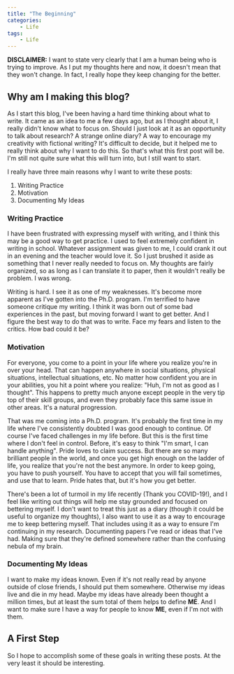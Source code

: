 ```yaml
---
title: "The Beginning"
categories:
    - Life
tags:
    - Life
---
```



**DISCLAIMER:** I want to state very clearly that I am a human being who is trying to improve. As I put my thoughts here and now, it doesn't mean that they won't change. In fact, I really hope they keep changing for the better. 

## Why am I making this blog?

As I start this blog, I've been having a hard time thinking about what to write. It came as an idea to me a few days ago, but as I thought about it, I really didn't know what to focus on. Should I just look at it as an opportunity to talk about research? A strange online diary? A way to encourage my creativity with fictional writing? It's difficult to decide, but it helped me to really think about why I want to do this. So that's what this first post will be. I'm still not quite sure what this will turn into, but I still want to start.

I really have three main reasons why I want to write these posts:

1. Writing Practice
2. Motivation
3. Documenting My Ideas

### Writing Practice
I have been frustrated with expressing myself with writing, and I think this may be a good way to get practice. I used to feel extremely confident in writing in school. Whatever assignment was given to me, I could crank it out in an evening and the teacher would love it. So I just brushed it aside as something that I never really needed to focus on. My thoughts are fairly organized, so as long as I can translate it to paper, then it wouldn't really be problem. I was wrong. 

Writing is hard. I see it as one of my weaknesses. It's become more apparent as I've gotten into the Ph.D. program. I'm terrified to have someone critique my writing. I think it was born out of some bad experiences in the past, but moving forward I want to get better. And I figure the best way to do that was to write. Face my fears and listen to the critics. How bad could it be?

### Motivation
For everyone, you come to a point in your life where you realize you're in over your head. That can happen anywhere in social situations, physical situations, intellectual situations, etc. No matter how confident you are in your abilities, you hit a point where you realize: "Huh, I'm not as good as I thought". This happens to pretty much anyone except people in the very tip top of their skill groups, and even they probably face this same issue in other areas. It's a natural progression.

That was me coming into a Ph.D. program. It's probably the first time in my life where I've consistently doubted I was good enough to continue. Of course I've faced challenges in my life before. But this is the first time where I don't feel in control. Before, it's easy to think "I'm smart, I can handle anything". Pride loves to claim success. But there are so many brilliant people in the world, and once you get high enough on the ladder of life, you realize that you're not the best anymore. In order to keep going, you have to push yourself. You have to accept that you will fail sometimes, and use that to learn. Pride hates that, but it's how you get better.

There's been a lot of turmoil in my life recently (Thank you COVID-19!), and I feel like writing out things will help me stay grounded and focused on bettering myself. I don't want to treat this just as a diary (though it could be useful to organize my thoughts), I also want to use it as a way to encourage me to keep bettering myself. That includes using it as a way to ensure I'm continuing in my research. Documenting papers I've read or ideas that I've had. Making sure that they're defined somewhere rather than the confusing nebula of my brain. 

### Documenting My Ideas

I want to make my ideas known. Even if it's not really read by anyone outside of close friends, I should put them somewhere. Otherwise my ideas live and die in my head. Maybe my ideas have already been thought a million times, but at least the sum total of them helps to define **ME**. And I want to make sure I have a way for people to know **ME**, even if I'm not with them.

## A First Step
So I hope to accomplish some of these goals in writing these posts. At the very least it should be interesting.



